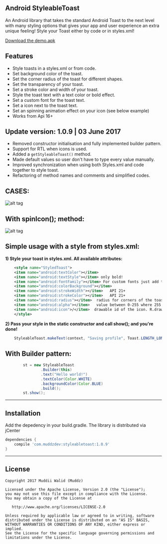 ## Android StyleableToast

An Android library that takes the standard Android Toast to the next level with many styling options that gives your app and user experience an extra unique feeling! Style your Toast either by code or in styles.xml!

<a href="https://github.com/Muddz/StyleableToast/raw/master/demo.apk">Download the demo.apk</a>


## Features

- Style toasts in a styles.xml or from code.
- Set background color of the toast.
- Set the corner radius of the toast for different shapes.
- Set the transparency of your toast.
- Set a stroke color and width of your toast.
- Style the toast text with a text color or bold effect.
- Set a custom font for the toast text.
- Set a icon next to the toast text.
- Set an spinning animation effect on your icon (see below example)
- Works from Api 16+

## Update version: 1.0.9 |  03 June 2017
- Removed constructor initialisation and fully implemented builder pattern.
- Support for RTL when icons is used.
- Added a `getStyleableToast()` method.
- Made default values so user don't have to type every value manually.
- Improved synchronization when using both Styles.xml and code together to style toast.
- Refactoring of method names and comments and simplified codes.


## CASES:
![alt tag](https://github.com/Muddz/StyleableToast/blob/master/showcase.png)

## With spinIcon(); method:
![alt tag](https://media.giphy.com/media/hoq66naJQkECI/giphy.gif)


## Simple usage with a style from styles.xml:


**1) Style your toast in styles.xml. All available attributes:**
```xml
    <style name="StyledToast">
    <item name="android:textColor"></item>
    <item name="android:textStyle"></item> only bold!
    <item name="android:fontFamily"></item> For custom fonts just add the path -> fonts/myfont.ttf
    <item name="android:colorBackground"></item>
    <item name="android:strokeWidth"></item>   API 21+
    <item name="android:strokeColor"></item>   API 21+
    <item name="android:radius"></item>  radius for corners of the toast shape
    <item name="android:alpha"></item>   value between 0-255 where 255 is full solid
    <item name="android:icon">/</item>  drawable id of the icon. R.drawable.xx
    </style>
```

**2) Pass your style in the static constructor and call show(); and you're done!**

```java
    StyleableToast.makeText(context, "Saving profile", Toast.LENGTH_LONG, R.style.StyledToast).show();
```

## With Builder pattern:
```java
        st = new StyleableToast
                .Builder(this)
                .text("Hello world!")
                .textColor(Color.WHITE)
                .backgroundColor(Color.BLUE)
                .build();
        st.show();
```

-----
    
## Installation

Add the depedency in your build.gradle. The library is distributed via jCenter

```groovy
dependencies {
    compile 'com.muddzdev:styleabletoast:1.0.9'   
}
```
 ----

## License

    Copyright 2017 Muddii Walid (Muddz)

    Licensed under the Apache License, Version 2.0 (the "License");
    you may not use this file except in compliance with the License.
    You may obtain a copy of the License at

       http://www.apache.org/licenses/LICENSE-2.0

    Unless required by applicable law or agreed to in writing, software
    distributed under the License is distributed on an "AS IS" BASIS,
    WITHOUT WARRANTIES OR CONDITIONS OF ANY KIND, either express or implied.
    See the License for the specific language governing permissions and
    limitations under the License.
